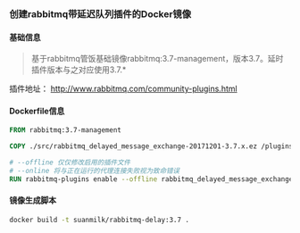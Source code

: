 ### 创建rabbitmq带延迟队列插件的Docker镜像

#### 基础信息
> 基于rabbitmq管饭基础镜像rabbitmq:3.7-management，版本3.7。延时插件版本与之对应使用3.7.*

插件地址：
http://www.rabbitmq.com/community-plugins.html

#### Dockerfile信息
```dockerfile
FROM rabbitmq:3.7-management

COPY ./src/rabbitmq_delayed_message_exchange-20171201-3.7.x.ez /plugins

# --offline 仅仅修改启用的插件文件
# --online 将与正在运行的代理连接失败视为致命错误
RUN rabbitmq-plugins enable --offline rabbitmq_delayed_message_exchange
```

#### 镜像生成脚本

```bash
docker build -t suanmilk/rabbitmq-delay:3.7 .
```